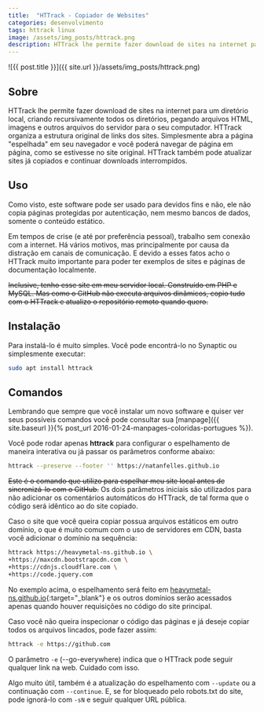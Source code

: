 ```yaml
---
title:  "HTTrack - Copiador de Websites"
categories: desenvolvimento
tags: httrack linux
image: /assets/img_posts/httrack.png
description: HTTrack lhe permite fazer download de sites na internet para um diretório local, criando recursivamente todos os diretórios, pegando arquivos HTML, imagens e outros arquivos do servidor para o seu computador. HTTrack organiza a estrutura original de links dos sites. Simplesmente abra a página "espelhada" em seu navegador e você poderá navegar de página em página, como se estivesse no site original. HTTrack também pode atualizar sites já copiados e continuar downloads interrompidos.
---
```


![{{ post.title }}]({{ site.url }}/assets/img_posts/httrack.png)

## Sobre

HTTrack lhe permite fazer download de sites na internet para um diretório local, criando recursivamente todos os diretórios, pegando arquivos HTML, imagens e outros arquivos do servidor para o seu computador. HTTrack organiza a estrutura original de links dos sites. Simplesmente abra a página "espelhada" em seu navegador e você poderá navegar de página em página, como se estivesse no site original. HTTrack também pode atualizar sites já copiados e continuar downloads interrompidos.

## Uso

Como visto, este software pode ser usado para devidos fins e não, ele não copia páginas protegidas por autenticação, nem mesmo bancos de dados, somente o conteúdo estático.

Em tempos de crise (e até por preferência pessoal), trabalho sem conexão com a internet. Há vários motivos, mas principalmente por causa da distração em canais de comunicação. E devido a esses fatos acho o HTTrack muito importante para poder ter exemplos de sites e páginas de documentação localmente.

~~Inclusive, tenho esse site em meu servidor local. Construído em PHP e MySQL. Mas como o GitHub não executa arquivos dinâmicos, copio tudo com o HTTrack e atualizo o repositório remoto quando quero.~~

## Instalação

Para instalá-lo é muito simples. Você pode encontrá-lo no Synaptic ou simplesmente executar:

```sh
sudo apt install httrack
```

## Comandos

Lembrando que sempre que você instalar um novo software e quiser ver seus possíveis comandos você pode consultar sua [manpage]({{ site.baseurl }}{% post_url 2016-01-24-manpages-coloridas-portugues %}).

Você pode rodar apenas **httrack** para configurar o espelhamento de maneira interativa ou já passar os parâmetros conforme abaixo:

```sh
httrack --preserve --footer '' https://natanfelles.github.io
```

~~Este é o comando que utilizo para espelhar meu site local antes de sincronizá-lo com o GitHub.~~ Os dois parâmetros iniciais são utilizados para não adicionar os comentários automáticos do HTTrack, de tal forma que o código será idêntico ao do site copiado.

Caso o site que você queira copiar possua arquivos estáticos em outro domínio, o que é muito comum com o uso de servidores em CDN, basta você adicionar o domínio na sequência:

```sh
httrack https://heavymetal-ns.github.io \
+https://maxcdn.bootstrapcdn.com \
+https://cdnjs.cloudflare.com \
+https://code.jquery.com
```

No exemplo acima, o espelhamento será feito em [heavymetal-ns.github.io](https://heavymetal-ns.github.io){:target="_blank"} e os outros domínios serão acessados apenas quando houver requisições no código do site principal.

Caso você não queira inspecionar o código das páginas e já deseje copiar todos os arquivos lincados, pode fazer assim:

```sh
httrack -e https://github.com
```

O parâmetro `-e` (--go-everywhere) indica que o HTTrack pode seguir qualquer link na web. Cuidado com isso.

Algo muito útil, também é a atualização do espelhamento com `--update` ou a continuação com `--continue`. E, se for bloqueado pelo robots.txt do site, pode ignorá-lo com `-sN` e seguir qualquer URL pública.
